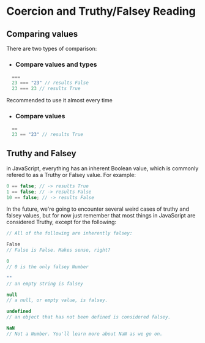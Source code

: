 # Coercion and Truthy/Falsey Reading

## Comparing values

There are two types of comparison:

* ### Compare values and types
``` javascript
  ===
  23 === "23" // results False
  23 === 23 // results True
  ```
  Recommended to use it almost every time

* ### Compare values
``` javascript
  ==
  23 == "23" // results True
  ```

## Truthy and Falsey

in JavaScript, everything has an inherent Boolean value, which is commonly refered to as a Truthy or Falsey value.
For example:
``` javascript
0 == false; // -> results True
1 == false; // -> results False
10 == false; // -> results False
```
In the future, we're going to encounter several weird cases of truthy and falsey values, but for now just remember that most things in JavaScript are considered Truthy, except for the following:

``` javascript
// All of the following are inherently falsey:

False
// False is False. Makes sense, right?

0
// 0 is the only falsey Number

""
// an empty string is falsey

null
// a null, or empty value, is falsey.

undefined
// an object that has not been defined is considered falsey.

NaN
// Not a Number. You'll learn more about NaN as we go on.
```